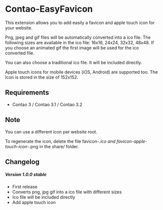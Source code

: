 Contao-EasyFavicon
==============================

This extension allows you to add easily a favicon and apple touch icon for your website.

Png, jpeg and gif files will be automatically converted into a ico file. The following sizes are available in the ico file: 16x16, 24x24, 32x32, 48x48. If you choose an animated gif the first image will be used for the ico converted file.

You can also choose a traditional ico file. It will be included directly.

Apple touch icons for mobile devices (iOS, Android) are supported too. The icon is stored in the size of 152x152.

## Requirements

* Contao 3 / Contao 3.1 / Contao 3.2

## Note

You can use a different icon per website root.

To regenerate the icon, delete the file favicon-*.ico and favicon-apple-touch-icon-*.png in the share/ folder.

## Changelog

##### Version 1.0.0 stable

* First release
* Converts png, jpg gif into a ico file with different sizes
* Ico file will be included directly
* Add apple touch icon